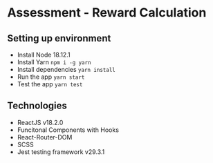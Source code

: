 # Assessment - Reward Calculation

## Setting up environment

- Install Node 18.12.1
- Install Yarn `npm i -g yarn`
- Install dependencies `yarn install`
- Run the app `yarn start`
- Test the app `yarn test`

## Technologies

- ReactJS v18.2.0
- Funcitonal Components with Hooks
- React-Router-DOM
- SCSS
- Jest testing framework v29.3.1
